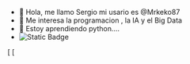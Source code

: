 - 👋 Hola, me llamo Sergio mi usario es @Mrkeko87
- 👀 Me interesa la programacion , la IA y el Big Data
- 🌱 Estoy aprendiendo python....
- ![Static Badge](https://img.shields.io/badge/email%20-%20red?logo=gmail&logoColor=yellow)

[
[
